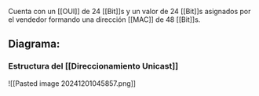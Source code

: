 Cuenta con un [[OUI]] de 24 [[Bit]]s y un valor de 24 [[Bit]]s asignados por el vendedor formando una dirección [[MAC]] de 48 [[Bit]]s.

## Diagrama:

### Estructura del [[Direccionamiento Unicast]]
![[Pasted image 20241201045857.png]]